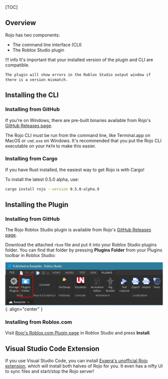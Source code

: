[TOC]

## Overview

Rojo has two components:

* The command line interface (CLI)
* The Roblox Studio plugin

!!! info
    It's important that your installed version of the plugin and CLI are compatible.

    The plugin will show errors in the Roblox Studio output window if there is a version mismatch.

## Installing the CLI

### Installing from GitHub
If you're on Windows, there are pre-built binaries available from Rojo's [GitHub Releases page](https://github.com/LPGhatguy/rojo/releases).

The Rojo CLI must be run from the command line, like Terminal.app on MacOS or `cmd.exe` on Windows. It's recommended that you put the Rojo CLI executable on your `PATH` to make this easier.

### Installing from Cargo
If you have Rust installed, the easiest way to get Rojo is with Cargo!

To install the latest 0.5.0 alpha, use:

```sh
cargo install rojo --version 0.5.0-alpha.9
```

## Installing the Plugin

### Installing from GitHub
The Rojo Roblox Studio plugin is available from Rojo's [GitHub Releases page](https://github.com/LPGhatguy/rojo/releases).

Download the attached `rbxm` file and put it into your Roblox Studio plugins folder. You can find that folder by pressing **Plugins Folder** from your Plugins toolbar in Roblox Studio:

!['Plugins Folder' button in Roblox Studio](images/plugins-folder-in-studio.png)
{: align="center" }

### Installing from Roblox.com
Visit [Rojo's Roblox.com Plugin page](https://www.roblox.com/library/1997686364/Rojo-0-5-0-alpha-3) in Roblox Studio and press **Install**.

## Visual Studio Code Extension
If you use Visual Studio Code, you can install [Evaera's unofficial Rojo extension](https://marketplace.visualstudio.com/items?itemName=evaera.vscode-rojo), which will install both halves of Rojo for you. It even has a nifty UI to sync files and start/stop the Rojo server!